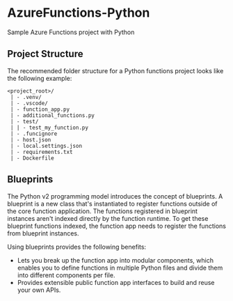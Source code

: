# AzureFunctions-Python
Sample Azure Functions project with Python

## Project Structure
The recommended folder structure for a Python functions project looks like the following example:
```text
<project_root>/
 | - .venv/
 | - .vscode/
 | - function_app.py
 | - additional_functions.py
 | - test/
 | | - test_my_function.py
 | - .funcignore
 | - host.json
 | - local.settings.json
 | - requirements.txt
 | - Dockerfile
```

## Blueprints
The Python v2 programming model introduces the concept of blueprints. A blueprint is a new class that's instantiated to register functions outside of the core function application. The functions registered in blueprint instances aren't indexed directly by the function runtime. To get these blueprint functions indexed, the function app needs to register the functions from blueprint instances.

Using blueprints provides the following benefits:

- Lets you break up the function app into modular components, which enables you to define functions in multiple Python files and divide them into different components per file.
- Provides extensible public function app interfaces to build and reuse your own APIs.